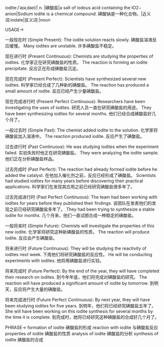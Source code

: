 iodite:/ˈaɪəˌdaɪt/| n. |碘酸盐|a salt of iodous acid containing the IO2− anion|Sodium iodite is a chemical compound. 碘酸钠是一种化合物。|近义词:iodate|反义词:|noun

USAGE->

一般现在时 (Simple Present):
The iodite solution reacts slowly.  碘酸盐溶液反应缓慢。
Many iodites are unstable. 许多碘酸盐不稳定。

现在进行时 (Present Continuous):
Chemists are studying the properties of iodites. 化学家正在研究碘酸盐的性质。
The reaction is forming an iodite precipitate. 反应正在形成碘酸盐沉淀。

现在完成时 (Present Perfect):
Scientists have synthesized several new iodites. 科学家已经合成了几种新的碘酸盐。
The reaction has produced a small amount of iodite. 反应已经产生少量碘酸盐。

现在完成进行时 (Present Perfect Continuous):
Researchers have been investigating the uses of iodites. 研究人员一直在研究碘酸盐的用途。
They have been synthesizing iodites for several months.  他们已经合成碘酸盐好几个月了。

一般过去时 (Simple Past):
The chemist added iodite to the solution. 化学家将碘酸盐加入溶液中。
The reaction produced iodite. 反应产生了碘酸盐。


过去进行时 (Past Continuous):
He was studying iodites when the experiment failed.  实验失败时他正在研究碘酸盐。
They were analyzing the iodite sample. 他们正在分析碘酸盐样品。


过去完成时 (Past Perfect):
The reaction had already formed iodite before he added the catalyst. 在他加入催化剂之前，反应已经形成了碘酸盐。
Scientists had studied iodites for many years before discovering their practical applications. 科学家们在发现其应用之前已经研究碘酸盐很多年了。

过去完成进行时 (Past Perfect Continuous):
The team had been working with iodites for years before they published their findings.  该团队在发表他们的发现之前已经研究碘酸盐多年了。
They had been trying to synthesize a stable iodite for months.  几个月来，他们一直试图合成一种稳定的碘酸盐。

一般将来时 (Simple Future):
Chemists will investigate the properties of this new iodite. 化学家将研究这种新碘酸盐的性质。
The reaction will produce iodite. 反应会产生碘酸盐。

将来进行时 (Future Continuous):
They will be studying the reactivity of iodites next week.  下周他们将研究碘酸盐的反应性。
He will be conducting experiments with iodites. 他将用碘酸盐进行实验。

将来完成时 (Future Perfect):
By the end of the year, they will have completed their research on iodites. 到今年年底，他们将完成对碘酸盐的研究。
The reaction will have produced a significant amount of iodite by tomorrow. 到明天，反应将产生大量的碘酸盐。

将来完成进行时 (Future Perfect Continuous):
By next year, they will have been studying iodites for five years.  到明年，他们将已经研究碘酸盐五年了。
She will have been working on this iodite synthesis for several months by the time it is complete. 到完成时，她将已经研究这种碘酸盐的合成好几个月了。


PHRASE->
formation of iodite 碘酸盐的形成
reaction with iodite 与碘酸盐反应
properties of iodite 碘酸盐的性质
analysis of iodite 碘酸盐的分析
synthesis of iodite 碘酸盐的合成
